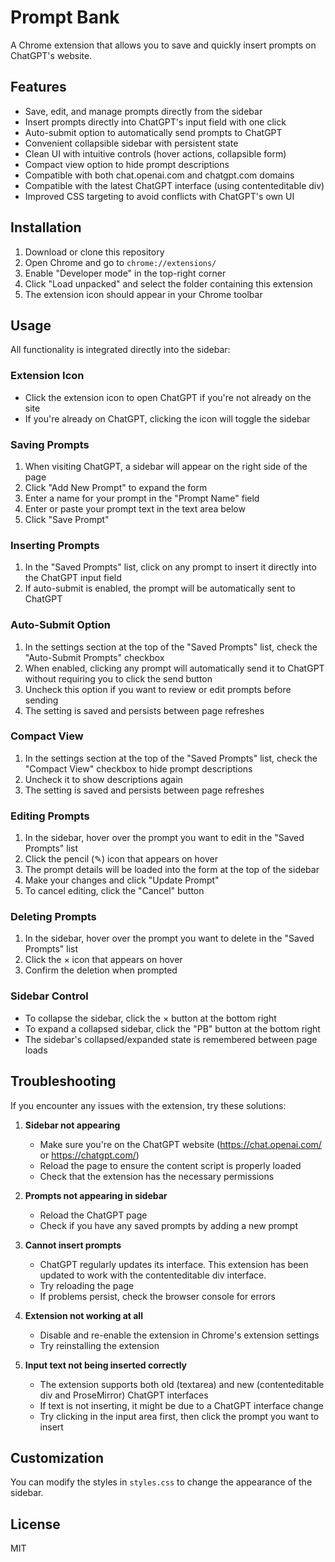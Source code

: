 # Prompt Bank

A Chrome extension that allows you to save and quickly insert prompts on ChatGPT's website.

## Features

- Save, edit, and manage prompts directly from the sidebar
- Insert prompts directly into ChatGPT's input field with one click
- Auto-submit option to automatically send prompts to ChatGPT
- Convenient collapsible sidebar with persistent state
- Clean UI with intuitive controls (hover actions, collapsible form)
- Compact view option to hide prompt descriptions
- Compatible with both chat.openai.com and chatgpt.com domains
- Compatible with the latest ChatGPT interface (using contenteditable div)
- Improved CSS targeting to avoid conflicts with ChatGPT's own UI

## Installation

1. Download or clone this repository
2. Open Chrome and go to `chrome://extensions/`
3. Enable "Developer mode" in the top-right corner
4. Click "Load unpacked" and select the folder containing this extension
5. The extension icon should appear in your Chrome toolbar

## Usage

All functionality is integrated directly into the sidebar:

### Extension Icon

- Click the extension icon to open ChatGPT if you're not already on the site
- If you're already on ChatGPT, clicking the icon will toggle the sidebar

### Saving Prompts

1. When visiting ChatGPT, a sidebar will appear on the right side of the page
2. Click "Add New Prompt" to expand the form
3. Enter a name for your prompt in the "Prompt Name" field
4. Enter or paste your prompt text in the text area below
5. Click "Save Prompt"

### Inserting Prompts

1. In the "Saved Prompts" list, click on any prompt to insert it directly into the ChatGPT input field
2. If auto-submit is enabled, the prompt will be automatically sent to ChatGPT

### Auto-Submit Option

1. In the settings section at the top of the "Saved Prompts" list, check the "Auto-Submit Prompts" checkbox
2. When enabled, clicking any prompt will automatically send it to ChatGPT without requiring you to click the send button
3. Uncheck this option if you want to review or edit prompts before sending
4. The setting is saved and persists between page refreshes

### Compact View

1. In the settings section at the top of the "Saved Prompts" list, check the "Compact View" checkbox to hide prompt descriptions
2. Uncheck it to show descriptions again
3. The setting is saved and persists between page refreshes

### Editing Prompts

1. In the sidebar, hover over the prompt you want to edit in the "Saved Prompts" list
2. Click the pencil (✎) icon that appears on hover
3. The prompt details will be loaded into the form at the top of the sidebar
4. Make your changes and click "Update Prompt"
5. To cancel editing, click the "Cancel" button

### Deleting Prompts

1. In the sidebar, hover over the prompt you want to delete in the "Saved Prompts" list
2. Click the × icon that appears on hover
3. Confirm the deletion when prompted

### Sidebar Control

- To collapse the sidebar, click the × button at the bottom right
- To expand a collapsed sidebar, click the "PB" button at the bottom right
- The sidebar's collapsed/expanded state is remembered between page loads

## Troubleshooting

If you encounter any issues with the extension, try these solutions:

1. **Sidebar not appearing**
   - Make sure you're on the ChatGPT website (https://chat.openai.com/ or https://chatgpt.com/)
   - Reload the page to ensure the content script is properly loaded
   - Check that the extension has the necessary permissions

2. **Prompts not appearing in sidebar**
   - Reload the ChatGPT page
   - Check if you have any saved prompts by adding a new prompt

3. **Cannot insert prompts**
   - ChatGPT regularly updates its interface. This extension has been updated to work with the contenteditable div interface.
   - Try reloading the page
   - If problems persist, check the browser console for errors

4. **Extension not working at all**
   - Disable and re-enable the extension in Chrome's extension settings
   - Try reinstalling the extension
   
5. **Input text not being inserted correctly**
   - The extension supports both old (textarea) and new (contenteditable div and ProseMirror) ChatGPT interfaces
   - If text is not inserting, it might be due to a ChatGPT interface change
   - Try clicking in the input area first, then click the prompt you want to insert

## Customization

You can modify the styles in `styles.css` to change the appearance of the sidebar.

## License

MIT 